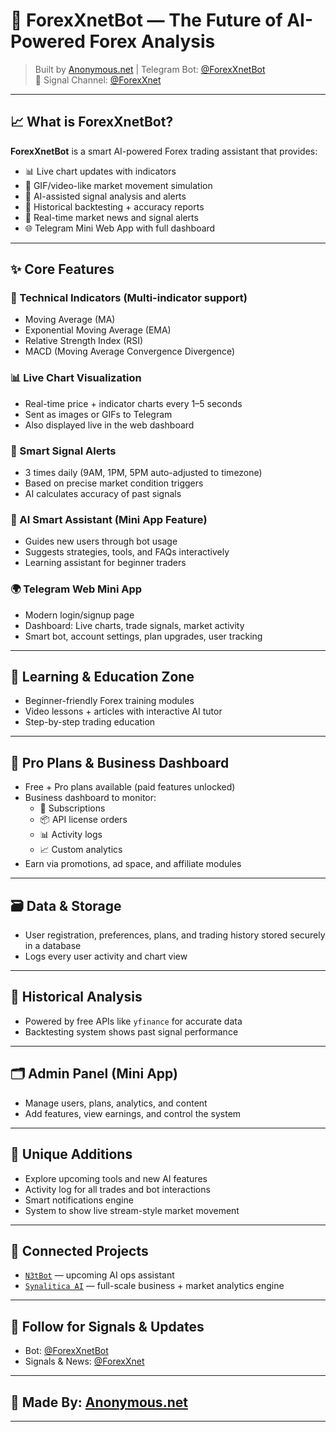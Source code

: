 # 🤖 ForexXnetBot — The Future of AI-Powered Forex Analysis

> Built by [Anonymous.net](https://anonymous.net) | Telegram Bot: [@ForexXnetBot](https://t.me/ForexXnetBot)  
> 🔔 Signal Channel: [@ForexXnet](https://t.me/ForexXnet)

---

## 📈 What is ForexXnetBot?

**ForexXnetBot** is a smart AI-powered Forex trading assistant that provides:
- 📊 Live chart updates with indicators
- 🔁 GIF/video-like market movement simulation
- 🧠 AI-assisted signal analysis and alerts
- 🧪 Historical backtesting + accuracy reports
- 📰 Real-time market news and signal alerts
- 🌐 Telegram Mini Web App with full dashboard

---

## ✨ Core Features

### 📌 Technical Indicators (Multi-indicator support)
- Moving Average (MA)
- Exponential Moving Average (EMA)
- Relative Strength Index (RSI)
- MACD (Moving Average Convergence Divergence)

### 📊 Live Chart Visualization
- Real-time price + indicator charts every 1–5 seconds
- Sent as images or GIFs to Telegram
- Also displayed live in the web dashboard

### 🔔 Smart Signal Alerts
- 3 times daily (9AM, 1PM, 5PM auto-adjusted to timezone)
- Based on precise market condition triggers
- AI calculates accuracy of past signals

### 🧠 AI Smart Assistant (Mini App Feature)
- Guides new users through bot usage
- Suggests strategies, tools, and FAQs interactively
- Learning assistant for beginner traders

### 🌍 Telegram Web Mini App
- Modern login/signup page
- Dashboard: Live charts, trade signals, market activity
- Smart bot, account settings, plan upgrades, user tracking

---

## 🧪 Learning & Education Zone
- Beginner-friendly Forex training modules
- Video lessons + articles with interactive AI tutor
- Step-by-step trading education

---

## 💼 Pro Plans & Business Dashboard
- Free + Pro plans available (paid features unlocked)
- Business dashboard to monitor:
  - 🧾 Subscriptions
  - 📦 API license orders
  - 📊 Activity logs
  - 📈 Custom analytics
- Earn via promotions, ad space, and affiliate modules

---

## 🗃️ Data & Storage
- User registration, preferences, plans, and trading history stored securely in a database
- Logs every user activity and chart view

---

## 🧪 Historical Analysis
- Powered by free APIs like `yfinance` for accurate data
- Backtesting system shows past signal performance

---

## 🗂️ Admin Panel (Mini App)
- Manage users, plans, analytics, and content
- Add features, view earnings, and control the system

---

## 🔬 Unique Additions
- Explore upcoming tools and new AI features
- Activity log for all trades and bot interactions
- Smart notifications engine
- System to show live stream-style market movement

---

## 🧠 Connected Projects
- [`N3tBot`](https://github.com/Unsagtools/N3tBot) — upcoming AI ops assistant
- [`Synalitica AI`](https://github.com/Unsagtools/Synalitica-Ai) — full-scale business + market analytics engine

---

## 📡 Follow for Signals & Updates
- Bot: [@ForexXnetBot](https://t.me/ForexXnetBot)
- Signals & News: [@ForexXnet](https://t.me/ForexXnet)

---

## 🚀 Made By: [Anonymous.net](https://anonymous.net)

---
